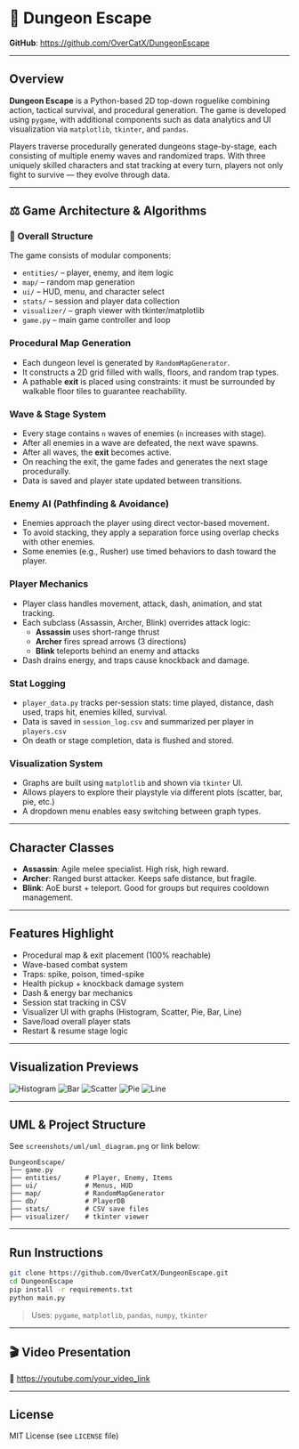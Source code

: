# 🐉 Dungeon Escape

**GitHub**: https://github.com/OverCatX/DungeonEscape

---

##  Overview
**Dungeon Escape** is a Python-based 2D top-down roguelike combining action, tactical survival, and procedural generation. The game is developed using `pygame`, with additional components such as data analytics and UI visualization via `matplotlib`, `tkinter`, and `pandas`.

Players traverse procedurally generated dungeons stage-by-stage, each consisting of multiple enemy waves and randomized traps. With three uniquely skilled characters and stat tracking at every turn, players not only fight to survive — they evolve through data.

---

## ⚖️ Game Architecture & Algorithms

### 🌌 Overall Structure
The game consists of modular components:
- `entities/` – player, enemy, and item logic
- `map/` – random map generation
- `ui/` – HUD, menu, and character select
- `stats/` – session and player data collection
- `visualizer/` – graph viewer with tkinter/matplotlib
- `game.py` – main game controller and loop

### Procedural Map Generation
- Each dungeon level is generated by `RandomMapGenerator`.
- It constructs a 2D grid filled with walls, floors, and random trap types.
- A pathable **exit** is placed using constraints: it must be surrounded by walkable floor tiles to guarantee reachability.

### Wave & Stage System
- Every stage contains `n` waves of enemies (`n` increases with stage).
- After all enemies in a wave are defeated, the next wave spawns.
- After all waves, the **exit** becomes active.
- On reaching the exit, the game fades and generates the next stage procedurally.
- Data is saved and player state updated between transitions.

### Enemy AI (Pathfinding & Avoidance)
- Enemies approach the player using direct vector-based movement.
- To avoid stacking, they apply a separation force using overlap checks with other enemies.
- Some enemies (e.g., Rusher) use timed behaviors to dash toward the player.

### Player Mechanics
- Player class handles movement, attack, dash, animation, and stat tracking.
- Each subclass (Assassin, Archer, Blink) overrides attack logic:
  - **Assassin** uses short-range thrust
  - **Archer** fires spread arrows (3 directions)
  - **Blink** teleports behind an enemy and attacks
- Dash drains energy, and traps cause knockback and damage.

### Stat Logging
- `player_data.py` tracks per-session stats: time played, distance, dash used, traps hit, enemies killed, survival.
- Data is saved in `session_log.csv` and summarized per player in `players.csv`
- On death or stage completion, data is flushed and stored.

### Visualization System
- Graphs are built using `matplotlib` and shown via `tkinter` UI.
- Allows players to explore their playstyle via different plots (scatter, bar, pie, etc.)
- A dropdown menu enables easy switching between graph types.

---

## Character Classes

- **Assassin**: Agile melee specialist. High risk, high reward.
- **Archer**: Ranged burst attacker. Keeps safe distance, but fragile.
- **Blink**: AoE burst + teleport. Good for groups but requires cooldown management.

---

## Features Highlight

- Procedural map & exit placement (100% reachable)
- Wave-based combat system
- Traps: spike, poison, timed-spike
- Health pickup + knockback damage system
- Dash & energy bar mechanics
- Session stat tracking in CSV
- Visualizer UI with graphs (Histogram, Scatter, Pie, Bar, Line)
- Save/load overall player stats
- Restart & resume stage logic

---

## Visualization Previews
![Histogram](https://github.com/OverCatX/DungeonEscape/raw/main/screenshots/visualization/Histogram_Time_Spending.png?raw=true)
![Bar](https://github.com/OverCatX/DungeonEscape/blob/main/screenshots/visualization/Bar_Average_Dash_by_Charactor.png?raw=true)
![Scatter](https://github.com/OverCatX/DungeonEscape/blob/main/screenshots/visualization/Scatter_Enemies_vs_Survival.png?raw=true)
![Pie](https://github.com/OverCatX/DungeonEscape/blob/main/screenshots/visualization/Pie_Chart_Charactor_Used.png?raw=true)
![Line](https://github.com/OverCatX/DungeonEscape/blob/main/screenshots/visualization/Line_Distance_Traveled.png?raw=true)

---

## UML & Project Structure
See `screenshots/uml/uml_diagram.png` or link below:
```
DungeonEscape/
├── game.py
├── entities/      # Player, Enemy, Items
├── ui/            # Menus, HUD
├── map/           # RandomMapGenerator
├── db/            # PlayerDB
├── stats/         # CSV save files
├── visualizer/    # tkinter viewer
```

---

## Run Instructions
```bash
git clone https://github.com/OverCatX/DungeonEscape.git
cd DungeonEscape
pip install -r requirements.txt
python main.py
```

> Uses: `pygame`, `matplotlib`, `pandas`, `numpy`, `tkinter`

---

## 🎬 Video Presentation
🎥 https://youtube.com/your_video_link

---

## License
MIT License (see `LICENSE` file)